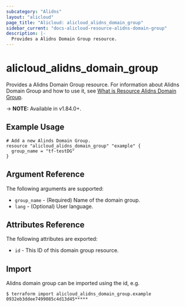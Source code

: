```yaml
---
subcategory: "Alidns"
layout: "alicloud"
page_title: "Alicloud: alicloud_alidns_domain_group"
sidebar_current: "docs-alicloud-resource-alidns-domain-group"
description: |-
  Provides a Alidns Domain Group resource.
---
```


# alicloud\_alidns\_domain\_group

Provides a Alidns Domain Group resource. For information about Alidns Domain Group and how to use it, see [What is Resource Alidns Domain Group](https://www.alibabacloud.com/help/en/doc-detail/29762.htm).

-> **NOTE:** Available in v1.84.0+.

## Example Usage

```
# Add a new Alinds Domain Group.
resource "alicloud_alidns_domain_group" "example" {
  group_name = "tf-testDG"
}
```
## Argument Reference

The following arguments are supported:

* `group_name` - (Required) Name of the domain group. 
* `lang` - (Optional) User language. 

## Attributes Reference

The following attributes are exported:

* `id` - This ID of this domain group resource.

## Import

Alidns domain group can be imported using the id, e.g.

```
$ terraform import alicloud_alidns_domain_group.example 0932eb3ddee7499085c4d13d45*****
```